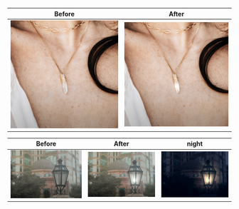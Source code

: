 Before            |  After
:-------------------------:|:-------------------------:
![](./origin-neckless.png)  |  ![](./shine-neckless.png)

Before            |  After            |night
:-------------------------:|:-------------------------:|:-------------------------: 
![](./origin-streetlight.png)  |  ![](./streetlight.png) |![](./streetlight-night.png)